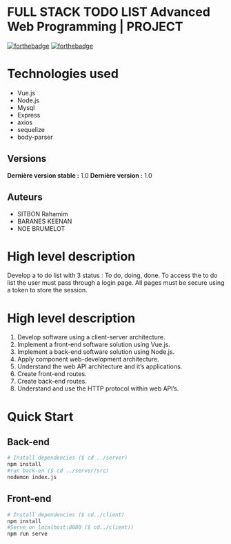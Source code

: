 # FULL STACK TODO LIST Advanced Web Programming | PROJECT 

[![forthebadge](http://forthebadge.com/images/badges/built-with-love.svg)](http://forthebadge.com)  [![forthebadge](https://forthebadge.com/images/badges/made-with-vue.svg)](http://forthebadge.com)


# Technologies used
* Vue.js
* Node.js
* Mysql
* Express
* axios
* sequelize
* body-parser

## Versions
**Dernière version stable :** 1.0
**Dernière version :** 1.0


## Auteurs
- SITBON Rahamim 
- BARANES KEENAN
- NOE BRUMELOT

# High level description
Develop a to do list with 3 status : To do, doing, done.
To access the to do list the user must pass through a login page.
All pages must be secure using a token to store the session.

# High level description
1. Develop software using a client-server architecture.
2. Implement a front-end software solution using Vue.js.
3. Implement a back-end software solution using Node.js.
4. Apply component web-development architecture.
5. Understand the web API architecture and it’s applications.
6. Create front-end routes.
7. Create back-end routes.
8. Understand and use the HTTP protocol within web API’s.


# Quick Start
## Back-end
```bash
# Install dependencies ($ cd ../server)
npm install
#run back-en ($ cd ../server/src)
nodemon index.js
```
## Front-end
```bash
# Install dependencies ($ cd../client)
npm install
#Serve on localhost:8080 ($ cd../client))
npm run serve
```
